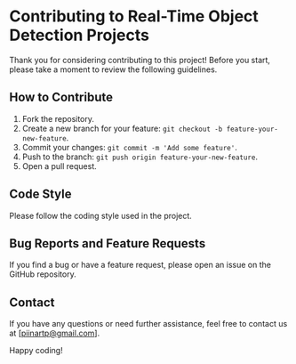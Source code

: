 # Contributing to Real-Time Object Detection Projects

Thank you for considering contributing to this project! Before you start, please take a moment to review the following guidelines.

## How to Contribute

1. Fork the repository.
2. Create a new branch for your feature: `git checkout -b feature-your-new-feature`.
3. Commit your changes: `git commit -m 'Add some feature'`.
4. Push to the branch: `git push origin feature-your-new-feature`.
5. Open a pull request.

## Code Style

Please follow the coding style used in the project.

## Bug Reports and Feature Requests

If you find a bug or have a feature request, please open an issue on the GitHub repository.

## Contact

If you have any questions or need further assistance, feel free to contact us at [piinartp@gmail.com].

Happy coding!
